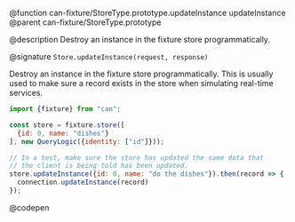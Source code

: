 @function can-fixture/StoreType.prototype.updateInstance updateInstance
@parent can-fixture/StoreType.prototype

@description Destroy an instance in the fixture store programmatically.

@signature `Store.updateInstance(request, response)`

  Destroy an instance in the fixture store programmatically. This is usually
  used to make sure a record exists in the store when simulating real-time services.

  ```js
  import {fixture} from "can";

  const store = fixture.store([
    {id: 0, name: "dishes"}
  ], new QueryLogic({identity: ["id"]}));

  // In a test, make sure the store has updated the same data that
  // the client is being told has been updated.
  store.updateInstance({id: 0, name: "do the dishes"}).then(record => {
    connection.updateInstance(record)
  });
  ```
  @codepen

